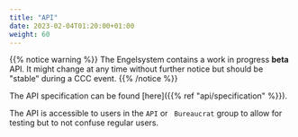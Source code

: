 ```yaml
---
title: "API"
date: 2023-02-04T01:20:00+01:00
weight: 60
---
```


{{% notice warning %}}
The Engelsystem contains a work in progress **beta** API.
It might change at any time without further notice but should be "stable" during a CCC event.
{{% /notice %}}

The API specification can be found [here]({{% ref "api/specification" %}}).

The API is accessible to users in the `API` or ` Bureaucrat` group to allow for testing
but to not confuse regular users.
